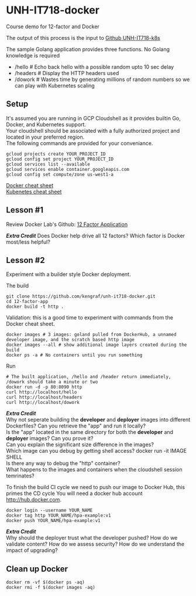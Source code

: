 # UNH-IT718-docker
Course demo for 12-factor and Docker

The output of this process is the input to [Github UNH-IT718-k8s](https://github.com/kengraf/UNH-IT718-k8s)

The sample Golang application provides three functions. No Golang knowledge is required
- /hello  # Echo back hello with a possible random upto 10 sec delay
- /headers   # Display the HTTP headers used
- /dowork # Wastes time by generating millions of random numbers so we can play with Kubernetes scaling

## Setup
It's assumed you are running in GCP Cloudshell as it provides builtin Go, Docker, and Kubernetes support.  
Your cloudshell should be associated with a fully authorized project and located in your preferred region.  
The following commands are provided for your conveniance.
```
gcloud projects create YOUR_PROJECT_ID
gcloud config set project YOUR_PROJECT_ID
gcloud services list --available
gcloud services enable container.googleapis.com
gcloud config set compute/zone us-west1-a
```
[Docker cheat sheet](https://dockerlabs.collabnix.com/docker/cheatsheet/)  
[Kubenetes cheat sheet](https://kubernetes.io/docs/reference/kubectl/cheatsheet/)  

## Lesson #1
Review Docker Lab's Github: [12 Factor Application](https://github.com/docker/labs/tree/master/12factor)

***Extra Credit***
Does Docker help drive all 12 factors?
Which factor is Docker most/less helpful?

## Lesson #2
Experiment with a builder style Docker deployment.  

The build
```
git clone https://github.com/kengraf/unh-it718-docker.git
cd 12-factor-app
docker build -t http .
```

Validation: this is a good time to experiment with commands from the Docker cheat sheet.  
```
docker images # 3 images: goland pulled from DockerHub, a unnamed developer image, and the scratch based http image
docker images --all # show additional image layers created during the build
docker ps -a # No containers until you run something
```

Run
```
# The built application, /hello and /header return immediately, /dowork should take a minute or two
docker run -d -p 80:8090 http
curl http://localhost/hello
curl http://localhost/headers
curl http://localhost/dowork
```
***Extra Credit***  
Why not seperate building the **developer** and **deployer** images into different Dockerfiles?
Can you retrieve the "app" and run it locally?  
Is the "app" located in the same directory for both the **developer** and **deployer** images?  Can you prove it?  
Can you explain the significant size difference in the images?  
Which image can you debug by getting shell access? docker run -it IMAGE SHELL  
Is there any way to debug the "http" container?  
What happens to the images and containers when the cloudshell session temrinates?  

To finish the build CI cycle we need to push our image to Docker Hub, this primes the CD cycle
You will need a docker hub account http://hub.docker.com.  
```
docker login --username YOUR_NAME
docker tag http YOUR_NAME/hpa-example:v1
docker push YOUR_NAME/hpa-example:v1
```
***Extra Credit***  
Why should the deployer trust what the developer pushed?
How do we validate content?
How do we assess security?
How do we understand the impact of upgrading?

## Clean up Docker
```
docker rm -vf $(docker ps -aq)  
docker rmi -f $(docker images -aq)
```

